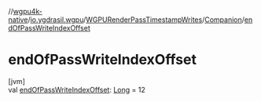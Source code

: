//[wgpu4k-native](../../../../index.md)/[io.ygdrasil.wgpu](../../index.md)/[WGPURenderPassTimestampWrites](../index.md)/[Companion](index.md)/[endOfPassWriteIndexOffset](end-of-pass-write-index-offset.md)

# endOfPassWriteIndexOffset

[jvm]\
val [endOfPassWriteIndexOffset](end-of-pass-write-index-offset.md): [Long](https://kotlinlang.org/api/core/kotlin-stdlib/kotlin/-long/index.html) = 12